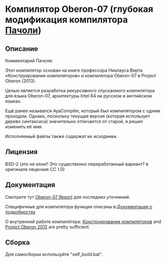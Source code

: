 # Компилятор Oberon-07 (глубокая модификация компилятора [Пачоли](https://github.com/congdm/Patchouli-Compiler))

## Описание

Комментарий Пачоли:

Этот компилятор основан на книге профессора Никлауса Вирта
«Конструирование компиляторов» и компилятора Oberon-07 в
Project Oberon (2013).

Целью является разработка рекурсивного спускаемого компилятора для языка
Oberon-07, архитектуры Intel 64 на русском и английском языках.

Ещё ранее назывался AyaCompiler, который был компилятором с одним проходом.
Однако, поскольку текущая версия (которая использует дерево синтаксиса)
значительно отличается от старой, я решил изменить её имя.

Исполняемый файлы также содержат их исходники.

## Лицензия

BSD-2 (это не клон!! Это существенно переработанный вариант? в оригинале лецензия CC 1.0)

## Документация

Смотрите тут [Oberon-07 Report](http://www.inf.ethz.ch/personal/wirth/Oberon/Oberon07.Report.pdf) для последних уточнений.

Специфичные для компилятора функции описаны в:[Документация о подробностях](https://github.com/congdm/Patchouli-Compiler/wiki/Detailed-Documentation)

О внутренней работе компилятора: [Конструирование компиляторов](https://www.inf.ethz.ch/personal/wirth/CompilerConstruction/index.html) and [Project Oberon 2013](https://www.inf.ethz.ch/personal/wirth/ProjectOberon/index.html) are pretty sufficient.

## Сборка

Для самосборки используйте "self_build.bat".
